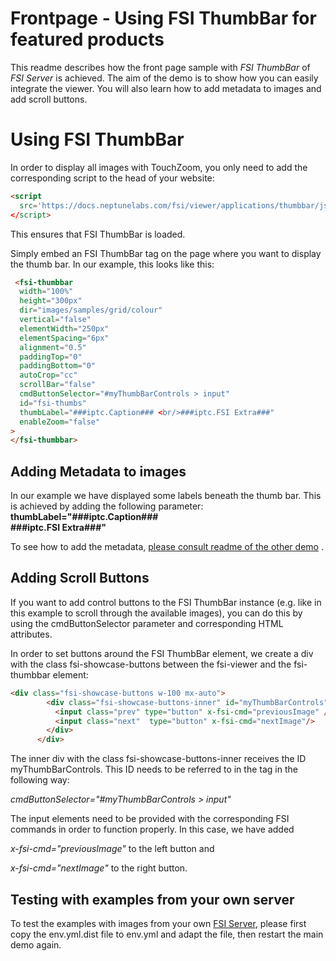 # Frontpage - Using FSI ThumbBar for featured products

This readme describes how the front page sample with *FSI ThumbBar* of *FSI Server* is achieved.
The aim of the demo is to show how you can easily integrate the viewer.
You will also learn how to add metadata to images and add scroll buttons.

# Using FSI ThumbBar

In order to display all images with TouchZoom, you only need to add the corresponding script
to the head of your website:

```html
<script
  src='https://docs.neptunelabs.com/fsi/viewer/applications/thumbbar/js/fsithumbbar.js'
</script>
```
This ensures that FSI ThumbBar is loaded.

Simply embed an FSI ThumbBar tag on the page where you want to display the thumb bar.
In our example, this looks like this:

```html
 <fsi-thumbbar
  width="100%"
  height="300px"
  dir="images/samples/grid/colour"
  vertical="false"
  elementWidth="250px"
  elementSpacing="6px"
  alignment="0.5"
  paddingTop="0"
  paddingBottom="0"
  autoCrop="cc"
  scrollBar="false"
  cmdButtonSelector="#myThumbBarControls > input"
  id="fsi-thumbs"
  thumbLabel="###iptc.Caption### <br/>###iptc.FSI Extra###"
  enableZoom="false"
>
</fsi-thumbbar>
```
## Adding Metadata to images

In our example we have displayed some labels beneath the thumb bar.
This is achieved by adding the following parameter: **thumbLabel="###iptc.Caption### <br/>###iptc.FSI Extra###"**

To see how to add the metadata, [please consult readme of the other demo](https://github.com/neptunelabs/fsi-thumbbar-samples/blob/main/samples/frontpage/README.md)  .

## Adding Scroll Buttons

If you want to add control buttons to the FSI ThumbBar instance (e.g. like in this example to scroll through the available images), you can do this by
using the cmdButtonSelector parameter and corresponding HTML attributes.

In order to set buttons around the FSI ThumbBar element, we create a div with the class fsi-showcase-buttons between the fsi-viewer and the fsi-thumbbar element:

```html
<div class="fsi-showcase-buttons w-100 mx-auto">
        <div class="fsi-showcase-buttons-inner" id="myThumbBarControls">
          <input class="prev" type="button" x-fsi-cmd="previousImage" />
          <input class="next"  type="button" x-fsi-cmd="nextImage"/>
        </div>
      </div>
```

The inner div with the class fsi-showcase-buttons-inner receives the ID myThumbBarControls. This ID needs to be referred to in the tag in the following way:

*cmdButtonSelector="#myThumbBarControls > input"*

The input elements need to be provided with the corresponding FSI commands in order to function properly. In this case, we have added

*x-fsi-cmd="previousImage"*
to the left button and

*x-fsi-cmd="nextImage"*
to the right button.

## Testing with examples from your own server

To test the examples with images from your own [FSI Server](https://www.neptunelabs.com/fsi-server/), please first copy the env.yml.dist file to env.yml and adapt the file, then restart the main demo again.
